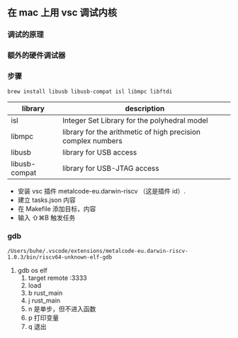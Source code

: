 ## 在 mac 上用 vsc 调试内核

### 调试的原理



### 额外的硬件调试器



### 步骤

```
brew install libusb libusb-compat isl libmpc libftdi
```

| library       | description                                                  |
| ------------- | ------------------------------------------------------------ |
| isl           | Integer Set Library for the polyhedral model                 |
| libmpc        | library for the arithmetic of high precision complex numbers |
| libusb        | library for USB access                                       |
| libusb-compat | library for USB-JTAG access                                  |

- 安装 vsc 插件 metalcode-eu.darwin-riscv （这是插件 id）.
- 建立 tasks.json 内容
- 在 Makefile 添加目标，内容
- 输入 ⇧⌘B 触发任务

### gdb

```
/Users/buhe/.vscode/extensions/metalcode-eu.darwin-riscv-1.0.3/bin/riscv64-unknown-elf-gdb
```

1. gdb os elf
   1. target remote :3333
   2. load
   3. b rust_main
   4. j rust_main
   5. n 是单步，但不进入函数
   6. p 打印变量
   7. q 退出
